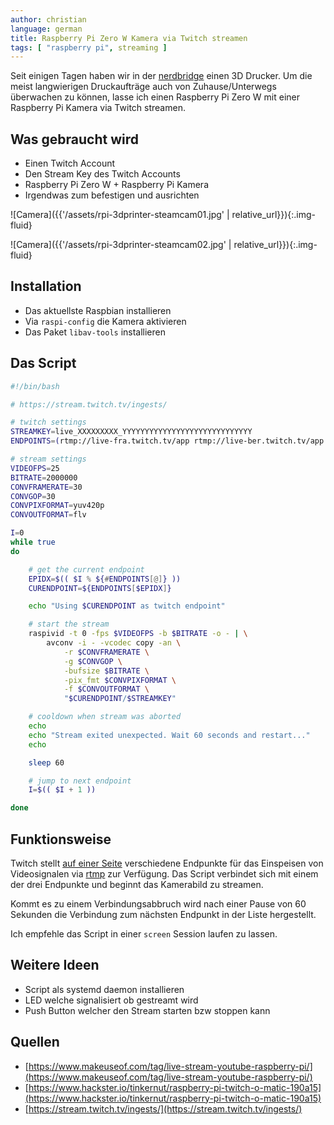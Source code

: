 ```yaml
---
author: christian
language: german
title: Raspberry Pi Zero W Kamera via Twitch streamen
tags: [ "raspberry pi", streaming ]
---
```


Seit einigen Tagen haben wir in der [nerdbridge](https://nerdbridge.de/) einen 3D Drucker.
Um die meist langwierigen Druckaufträge auch von Zuhause/Unterwegs überwachen zu können,
lasse ich einen Raspberry Pi Zero W mit einer Raspberry Pi Kamera via Twitch streamen.

## Was gebraucht wird

- Einen Twitch Account
- Den Stream Key des Twitch Accounts
- Raspberry Pi Zero W + Raspberry Pi Kamera
- Irgendwas zum befestigen und ausrichten

![Camera]({{'/assets/rpi-3dprinter-steamcam01.jpg' | relative_url}}){:.img-fluid}

![Camera]({{'/assets/rpi-3dprinter-steamcam02.jpg' | relative_url}}){:.img-fluid}

## Installation

- Das aktuellste Raspbian installieren
- Via `raspi-config` die Kamera aktivieren
- Das Paket `libav-tools` installieren

## Das Script

```sh
#!/bin/bash

# https://stream.twitch.tv/ingests/

# twitch settings
STREAMKEY=live_XXXXXXXXX_YYYYYYYYYYYYYYYYYYYYYYYYYYYYY
ENDPOINTS=(rtmp://live-fra.twitch.tv/app rtmp://live-ber.twitch.tv/app rtmp://live-ams.twitch.tv/app)

# stream settings
VIDEOFPS=25
BITRATE=2000000
CONVFRAMERATE=30
CONVGOP=30
CONVPIXFORMAT=yuv420p
CONVOUTFORMAT=flv

I=0
while true
do

    # get the current endpoint
    EPIDX=$(( $I % ${#ENDPOINTS[@]} ))
    CURENDPOINT=${ENDPOINTS[$EPIDX]}

    echo "Using $CURENDPOINT as twitch endpoint"

    # start the stream
    raspivid -t 0 -fps $VIDEOFPS -b $BITRATE -o - | \
        avconv -i - -vcodec copy -an \
            -r $CONVFRAMERATE \
            -g $CONVGOP \
            -bufsize $BITRATE \
            -pix_fmt $CONVPIXFORMAT \
            -f $CONVOUTFORMAT \
            "$CURENDPOINT/$STREAMKEY"

    # cooldown when stream was aborted
    echo
    echo "Stream exited unexpected. Wait 60 seconds and restart..."
    echo

    sleep 60

    # jump to next endpoint
    I=$(( $I + 1 ))

done
```

## Funktionsweise

Twitch stellt [auf einer Seite](https://stream.twitch.tv/ingests/) verschiedene Endpunkte
für das Einspeisen von Videosignalen via [rtmp](https://de.wikipedia.org/wiki/Real_Time_Messaging_Protocol) 
zur Verfügung. Das Script verbindet sich mit einem der
drei Endpunkte und beginnt das Kamerabild zu streamen.

Kommt es zu einem Verbindungsabbruch wird nach einer Pause von 60 Sekunden die Verbindung zum
nächsten Endpunkt in der Liste hergestellt.

Ich empfehle das Script in einer `screen` Session laufen zu lassen.

## Weitere Ideen

- Script als systemd daemon installieren
- LED welche signalisiert ob gestreamt wird
- Push Button welcher den Stream starten bzw stoppen kann

## Quellen

- [https://www.makeuseof.com/tag/live-stream-youtube-raspberry-pi/](https://www.makeuseof.com/tag/live-stream-youtube-raspberry-pi/)
- [https://www.hackster.io/tinkernut/raspberry-pi-twitch-o-matic-190a15](https://www.hackster.io/tinkernut/raspberry-pi-twitch-o-matic-190a15)
- [https://stream.twitch.tv/ingests/](https://stream.twitch.tv/ingests/)
